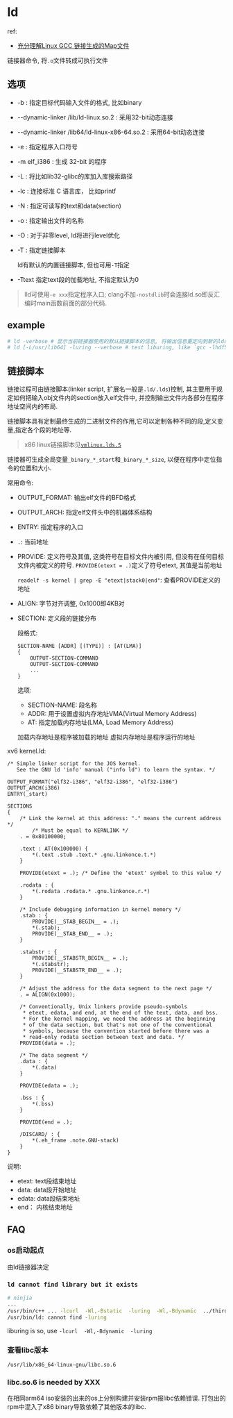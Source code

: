# ld
ref:
- [充分理解Linux GCC 链接生成的Map文件](https://zhuanlan.zhihu.com/p/502051758)

链接器命令, 将`.o`文件转成可执行文件

## 选项
- -b : 指定目标代码输入文件的格式, 比如binary
- --dynamic-linker /lib/ld-linux.so.2 : 采用32-bit动态连接
- --dynamic-linker /lib64/ld-linux-x86-64.so.2 : 采用64-bit动态连接
- -e : 指定程序入口符号
- -m elf_i386 : 生成 32-bit 的程序
- -L : 将比如lib32-glibc的库加入库搜索路径
- -lc : 连接标准 C 语言库， 比如printf
- -N : 指定可读写的text和data(section)
- -o : 指定输出文件的名称
- -O <level> : 对于非零level, ld将进行level优化
- -T <scriptflie>: 指定链接脚本

	ld有默认的内置链接脚本, 但也可用`-T`指定
- -Ttext 指定text段的加载地址, 不指定默认为0

> lld可使用`-e xxx`指定程序入口; clang不加`-nostdlib`时会连接ld.so即反汇编时main函数前面的部分代码.

## example
```bash
# ld -verbose # 显示当前链接器使用的默认链接脚本的信息, 将输出信息重定向到新的lds文件中,并去掉开头和结尾多余的字符(否则会报错)
# ld [-L/usr/lib64] -luring --verbose # test liburing, like `gcc -lhdf5 --verbose`
```

## 链接脚本
链接过程可由链接脚本(linker script, 扩展名一般是`.ld/.lds`)控制, 其主要用于规定如何把输入obj文件内的section放入elf文件中, 并控制输出文件内各部分在程序地址空间内的布局.

链接脚本具有定制最终生成的二进制文件的作用,它可以定制各种不同的段,定义变量,指定各个段的地址等.

> x86 linux链接脚本见[`vmlinux.lds.S`](https://github.com/torvalds/linux/blob/master/arch/x86/kernel/vmlinux.lds.S)

链接器可生成全局变量`_binary_*_start`和`_binary_*_size`, 以便在程序中定位指令的位置和大小.

常用命令:
- OUTPUT_FORMAT: 输出elf文件的BFD格式
- OUTPUT_ARCH: 指定elf文件头中的机器体系结构
- ENTRY: 指定程序的入口
- `.`: 当前地址
- PROVIDE: 定义符号及其值, 这类符号在目标文件内被引用, 但没有在任何目标文件内被定义的符号. `PROVIDE(etext = .)`定义了符号etext, 其值是当前地址

	`readelf -s kernel | grep -E "etext|stack0|end"`: 查看PROVIDE定义的地址
- ALIGN: 字节对齐调整, 0x1000即4KB对
- SECTION: 定义段的链接分布

	段格式:
	```
	SECTION-NAME [ADDR] [(TYPE)] : [AT(LMA)]
	{	
		OUTPUT-SECTION-COMMAND
		OUTPUT-SECTION-COMMAND
		...
	}
	```

	选项:
	- SECTION-NAME: 段名称
	- ADDR: 用于设置虚拟内存地址VMA(Virtual Memory Address)
	- AT: 指定加载内存地址(LMA, Load Memory Address)

	加载内存地址是程序被加载的地址
	虚拟内存地址是程序运行的地址

xv6 kernel.ld:
```
/* Simple linker script for the JOS kernel.
   See the GNU ld 'info' manual ("info ld") to learn the syntax. */

OUTPUT_FORMAT("elf32-i386", "elf32-i386", "elf32-i386")
OUTPUT_ARCH(i386)
ENTRY(_start)

SECTIONS
{
	/* Link the kernel at this address: "." means the current address */
        /* Must be equal to KERNLINK */
	. = 0x80100000;

	.text : AT(0x100000) {
		*(.text .stub .text.* .gnu.linkonce.t.*)
	}

	PROVIDE(etext = .);	/* Define the 'etext' symbol to this value */

	.rodata : {
		*(.rodata .rodata.* .gnu.linkonce.r.*)
	}

	/* Include debugging information in kernel memory */
	.stab : {
		PROVIDE(__STAB_BEGIN__ = .);
		*(.stab);
		PROVIDE(__STAB_END__ = .);
	}

	.stabstr : {
		PROVIDE(__STABSTR_BEGIN__ = .);
		*(.stabstr);
		PROVIDE(__STABSTR_END__ = .);
	}

	/* Adjust the address for the data segment to the next page */
	. = ALIGN(0x1000);

	/* Conventionally, Unix linkers provide pseudo-symbols
	 * etext, edata, and end, at the end of the text, data, and bss.
	 * For the kernel mapping, we need the address at the beginning
	 * of the data section, but that's not one of the conventional
	 * symbols, because the convention started before there was a
	 * read-only rodata section between text and data. */
	PROVIDE(data = .);

	/* The data segment */
	.data : {
		*(.data)
	}

	PROVIDE(edata = .);

	.bss : {
		*(.bss)
	}

	PROVIDE(end = .);

	/DISCARD/ : {
		*(.eh_frame .note.GNU-stack)
	}
}
```

说明:
- etext: text段结束地址
- data: data段开始地址
- edata: data段结束地址
- end： 内核结束地址

## FAQ
### os启动起点
由ld链接器决定

### `ld cannot find library but it exists`
```bash
# ninjia
...
/usr/bin/c++ ... -lcurl  -Wl,-Bstatic  -luring  -Wl,-Bdynamic  ../thirdParty/isa-l_crypto/.libs/libisal_crypto.a  bin/libhashtable.a  -lm  -lrt  -ldl  -lrdmacm  -libverbs  -lpthread ...
/usr/bin/ld: cannot find -luring
```

liburing is so, use `-lcurl  -Wl,-Bdynamic  -luring`

### 查看libc版本
`/usr/lib/x86_64-linux-gnu/libc.so.6`

### libc.so.6 is needed by XXX
在相同arm64 iso安装的出来的os上分别构建并安装rpm报libc依赖错误. 打包出的rpm中混入了x86 binary导致依赖了其他版本的libc.
